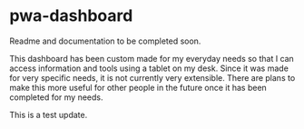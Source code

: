 # pwa-dashboard

Readme and documentation to be completed soon.

This dashboard has been custom made for my everyday needs so that I can access information and tools using a
tablet on my desk. Since it was made for very specific needs, it is not currently very extensible. There are
plans to make this more useful for other people in the future once it has been completed for my needs.

This is a test update.
